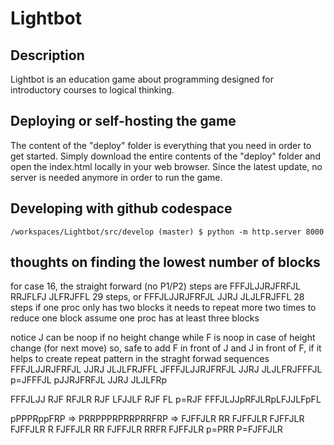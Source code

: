 # Lightbot
## Description
Lightbot is an education game about programming designed for introductory courses to logical thinking.
## Deploying or self-hosting the game
The content of the "deploy" folder is everything that you need in order to get started. Simply download the entire contents of the "deploy" folder and open the index.html locally in your web browser. Since the latest update, no server is needed anymore in order to run the game.

## Developing with github codespace
```
/workspaces/Lightbot/src/develop (master) $ python -m http.server 8000
```

## thoughts on finding the lowest number of blocks 
for case 16, the straight forward (no P1/P2) steps are
FFFJLJJRJFRFJL RRJFLFJ JLFRJFFL 29 steps, or 
FFFJLJJRJFRFJL JJRJ    JLJLFRJFFL 28 steps
if one proc only has two blocks it needs to repeat more two times to reduce one block
assume one proc has at least three blocks

notice J can be noop if no height change while F is noop in case of height change (for next move)
so, safe to add F in front of J and J in front of F, if it helps to create repeat pattern in the straght forwad sequences
FFFJLJJRJFRFJL JJRJ    JLJLFRJFFL
JFFFJLJJRJFRFJL JJRJ    JLJLFRJFFFJL
p=JFFFJL
pJJRJFRFJL JJRJ    JLJLFRp

FFFJLJJ RJF RFJLR RJF LFJJLF RJF FL
p=RJF
FFFJLJJpRFJLRpLFJJLFpFL

pPPPRppFRP => PRRPPPRPRRPRRFRP => FJFFJLR RR FJFFJLR FJFFJLR FJFFJLR R FJFFJLR RR FJFFJLR RRFR FJFFJLR
p=PRR
P=FJFFJLR
